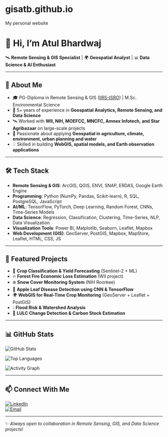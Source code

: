 # gisatb.github.io
My personal website

# 👋 Hi, I’m Atul Bhardwaj  

🛰️ **Remote Sensing & GIS Specialist** | 🌍 **Geospatial Analyst** | 📊 **Data Science & AI Enthusiast**  

---

## 🔎 About Me
- 🎓 PG-Diploma in Remote Sensing & GIS ([IIRS-ISRO](https://www.iirs.gov.in/)) | M.Sc. Environmental Science  
- 💼 5+ years of experience in **Geospatial Analytics, Remote Sensing, and Data Science**  
- 🛰️ Worked with **WII, NIH, MOEFCC, MNCFC, Amnex Infotech, and Star Agribazaar** on large-scale projects  
- 🌱 Passionate about applying **Geospatial in agriculture, climate, environment, urban planning and water**  
- 💡 Skilled in building **WebGIS, spatial models, and Earth observation applications**  

---

## 🛠️ Tech Stack
- **Remote Sensing & GIS**: ArcGIS, QGIS, ENVI, SNAP, ERDAS, Google Earth Engine  
- **Programming**: Python (NumPy, Pandas, Scikit-learn), R, SQL, PostgreSQL, JavaScript  
- **AI/ML**: TensorFlow, PyTorch, Deep Learning, Random Forest, CNNs, Time-Series Models  
- **Data Science**: Regression, Classification, Clustering, Time-Series, NLP, Data Visualization  
- **Visualization Tools**: Power BI, Matplotlib, Seaborn, Leaflet, Mapbox  
- **Web Development (GIS)**: GeoServer, PostGIS, Mapbox, MapStore, Leaflet, HTML, CSS, JS

---

## 📌 Featured Projects
- 🌾 **Crop Classification & Yield Forecasting** (Sentinel-2 + ML)  
- 🔥 **Forest Fire Economic Loss Estimation** (WII project)  
- ❄️ **Snow Cover Monitoring System** (NIH Roorkee)  
- 🍎 **Apple Leaf Disease Detection using CNN & TensorFlow**  
- 🌍 **WebGIS for Real-Time Crop Monitoring** (GeoServer + Leaflet + PostGIS)  
- 💧 **Flood Risk & Watershed Analysis**  
- 🌳 **LULC Change Detection & Carbon Stock Estimation**  

---

## 📊 GitHub Stats
![GitHub Stats](https://github-readme-stats.vercel.app/api?username=atulbhardwaj&show_icons=true&theme=radical)  

![Top Languages](https://github-readme-stats.vercel.app/api/top-langs/?username=atulbhardwaj&layout=compact&theme=radical)  

![Activity Graph](https://github-readme-activity-graph.vercel.app/graph?username=atulbhardwaj&theme=react-dark)  

---

## 📫 Connect With Me
[![LinkedIn](https://img.shields.io/badge/LinkedIn-Atul%20Bhardwaj-blue?logo=linkedin)](https://www.linkedin.com/in/atul7bhardwaj)  
[![Email](https://img.shields.io/badge/Email-atbhardwaj19.1993%40gmail.com-red?logo=gmail)](mailto:atbhardwaj19.1993@gmail.com)  

---

✨ *Always open to collaboration in Remote Sensing, GIS, and Data Science projects!*  
